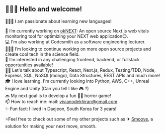 <h2>👩🏿‍💻 Hello and welcome!</h1>

👩🏿‍🏫 I am passionate about learning new languages!  

🌺 I’m currently working on <a href="https://oknext-oslabs.vercel.app/">okNEXT</a>: An open source Next.js web vitals monitoring tool for optimizing your NEXT web application😉.  
💻 I'm also working at Codesmith as a software engineering lecturer.  
👩🏽‍🔬 I’m looking to continue working on more open source projects and create cool tech in the science field.  
🌻 I’m interested in any challenging frontend, backend, or fullstack opportunities available!  
👋🏾 Let's talk about Typescript, React, Next.js, Redux, Testing/TDD, Node, Express, SQL, NoSQL(mongo), Data Structures, REST APIs and much more!  
🎓 I love learning. I'm currently looking into Python, AWS, C++, Unreal Engine and Unity (Can you tell I like 🎮 ?)  
🔜 My next goal is to develop a fun 🧟‍♀️ horror game!  
📫 How to reach me: mail: vivianodekhiran@gmail.com  
✨ Fun fact: I lived in Daejeon, South Korea for 3 years!  

⭐Feel free to check out some of my other projects such as ✈︎ <a href="https://github.com/Smoove-Moving-App/Smoove">Smoove</a>, a solution for making your next move, smooth.  
